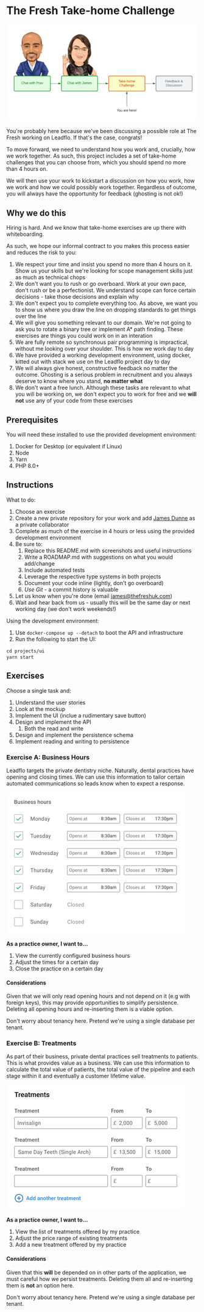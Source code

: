 # The Fresh Take-home Challenge

![](./.assets/process.png)

You're probably here because we've been discussing a possible role at The Fresh
working on Leadflo. If that's the case, congrats!

To move forward, we need to understand how you work and, crucially, how we work
together. As such, this project includes a set of take-home challenges that you
can choose from, which you should spend no more than 4 hours on.

We will then use your work to kickstart a discussion on how you work, how we
work and how we could possibly work together. Regardless of outcome, you will
always have the opportunity for feedback (ghosting is not ok!)

## Why we do this

Hiring is hard. And we know that take-home exercises are up there with
whiteboarding.

As such, we hope our informal contract to you makes this process easier and
reduces the risk to you:

1. We respect your time and insist you spend no more than 4 hours on it. Show us
   your skills but we're looking for scope management skills just as much as
   technical chops
2. We don't want you to rush or go overboard. Work at your own pace, don't rush
   or be a perfectionist. We understand scope can force certain decisions - take
   those decisions and explain why
3. We don't expect you to complete everything too. As above, we want you to show
   us where you draw the line on dropping standards to get things over the line
3. We will give you something relevant to our domain. We're not going to ask you
   to rotate a binary tree or implement A* path finding. These exercises are
   things you could work on in an interation
4. We are fully remote so synchronous pair programming is impractical, without
   me looking over your shoulder. This is how we work day to day
5. We have provided a working development environment, using docker, kitted out
   with stack we use on the Leadflo project day to day
6. We will always give honest, constructive feedback no matter the outcome.
   Ghosting is a serious problem in recruitment and you always deserve to know
   where you stand, **no matter what**
7. We don't want a free lunch. Although these tasks are relevant to what you
   will be working on, we don't expect you to work for free and we **will not**
   use any of your code from these exercises

## Prerequisites

You will need these installed to use the provided development environment:

1. Docker for Desktop (or equivalent if Linux)
2. Node
3. Yarn
4. PHP 8.0+

## Instructions

What to do:

1. Choose an exercise
2. Create a new private repository for your work and add [James
   Dunne](https://github.com/jwdunne) as a private collaborator
3. Complete as much of the exercise in 4 hours or less using the provided
   development environment
4. Be sure to:
   1. Replace this README.md with screenshots and useful instructions
   2. Write a ROADMAP.md with suggestions on what you would add/change
   3. Include automated tests
   4. Leverage the respective type systems in both projects
   5. Document your code inline (lightly, don't go overboard)
   6. *Use Git* - a commit history is valuable
5. Let us know when you're done (email james@thefreshuk.com)
6. Wait and hear back from us - usually this will be the same day or next
   working day (we don't work weekends!)

Using the development environment:

1. Use `docker-compose up --detach` to boot the API and infrastructure
2. Run the following to start the UI:

```
cd projects/ui
yarn start
```

## Exercises

Choose a single task and:

1. Understand the user stories
2. Look at the mockup
3. Implement the UI (inclue a rudimentary save button)
4. Design and implement the API
   1. Both the read and write
5. Design and implement the persistence schema
6. Implement reading and writing to persistence

### Exercise A: Business Hours

Leadflo targets the private dentistry niche. Naturally, dental practices have
opening and closing times. We can use this information to tailor certain
automated communications so leads know when to expect a response.

![](./.assets/business-hours.png)

**As a practice owner, I want to...**

1. View the currently configured business hours
2. Adjust the times for a certain day
3. Close the practice on a certain day

#### Considerations

Given that we will only read opening hours and not depend on it (e.g with
foreign keys), this may provide opportunities to simplify persistence. Deleting
all opening hours and re-inserting them is a viable option.

Don't worry about tenancy here. Pretend we're using a single database per
tenant.

### Exercise B: Treatments

As part of their business, private dental practices sell treatments to patients.
This is what provides value as a business. We can use this information to
calculate the total value of patients, the total value of the pipeline and each
stage within it and eventually a customer lifetime value.

![](./.assets/treatments.png)

**As a practice owner, I want to...**

1. View the list of treatments offered by my practice
2. Adjust the price range of existing treatments
3. Add a new treatment offered by my practice

#### Considerations

Given that this **will** be depended on in other parts of the application, we
must careful how we persist treatments. Deleting them all and re-inserting them
is **not** an option here.

Don't worry about tenancy here. Pretend we're using a single database per
tenant.